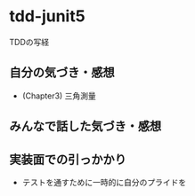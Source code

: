 # tdd-junit5
TDDの写経

## 自分の気づき・感想
- (Chapter3) 三角測量

## みんなで話した気づき・感想

## 実装面での引っかかり
- テストを通すために一時的に自分のプライドを